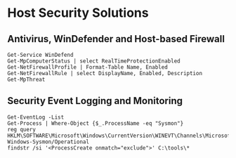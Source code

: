 # Host Security Solutions

## Antivirus, WinDefender and Host-based Firewall

```
Get-Service WinDefend
Get-MpComputerStatus | select RealTimeProtectionEnabled
Get-NetFirewallProfile | Format-Table Name, Enabled
Get-NetFirewallRule | select DisplayName, Enabled, Description
Get-MpThreat
```
## Security Event Logging and Monitoring

```
Get-EventLog -List
Get-Process | Where-Object {$_.ProcessName -eq "Sysmon"}
reg query HKLM\SOFTWARE\Microsoft\Windows\CurrentVersion\WINEVT\Channels\Microsoft-Windows-Sysmon/Operational
findstr /si '<ProcessCreate onmatch="exclude">' C:\tools\*
```
